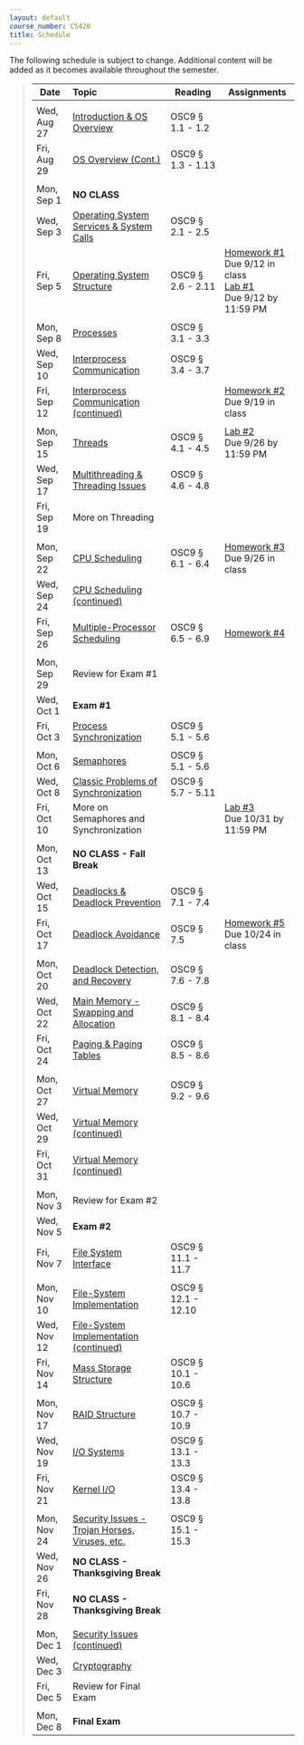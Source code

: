 ```yaml
---
layout: default
course_number: CS420
title: Schedule
---
```


The following schedule is subject to change.
Additional content will be added as it becomes available throughout the semester.


>| **Date**       |  **Topic**                                                                                        |  **Reading**          |  **Assignments**      |
>| ---------------|:--------------------------------------------------------------------------------------------------|-----------------------|-----------------------|
>|||||
>| Wed, Aug 27    |  [Introduction & OS Overview](lectures/lecture1+2_introduction_and_os_architecture.pdf)           |  OSC9 § 1.1 - 1.2     |                       |
>| Fri, Aug 29    |  [OS Overview (Cont.)](lectures/lecture1+2_introduction_and_os_architecture.pdf)                  |  OSC9 § 1.3 - 1.13    |                       |
>|||||
>| Mon, Sep 1     |  **NO CLASS**                                                                                     |                       |                       | <!-- In 2016, homework #1 goes HERE! -->
>| Wed, Sep 3     |  [Operating System Services & System Calls](lectures/lecture3_services_and_system_calls.pdf)      |  OSC9 § 2.1 - 2.5     |                       |
>| Fri, Sep 5     |  [Operating System Structure](lectures/lecture4_operating_system_structure.pdf)                   |  OSC9 § 2.6 - 2.11    | [Homework #1](homework/Homework_Assignment_1.txt) <br> Due 9/12 in class <br>[Lab #1](labs/lab01.html) <br> Due 9/12 by 11:59 PM    |  <!-- lab01 -->
>|||||
>| Mon, Sep 8     |  [Processes](lectures/lecture5_processes.pdf)                                                     |  OSC9 § 3.1 - 3.3     |                       | <!-- In 2016, homework #2 goes HERE! -->
>| Wed, Sep 10    |  [Interprocess Communication](lectures/lecture6a_interprocess_communication.pdf)                  |  OSC9 § 3.4 - 3.7     |                       |
>| Fri, Sep 12    |  [Interprocess Communication (continued)](lectures/lecture6b_client_server_communication.pdf)     |                       | [Homework #2](homework/Homework_Assignment_2.txt) <br> Due 9/19 in class |  <!-- lab02 -->
>|||||
>| Mon, Sep 15    |  [Threads](lectures/lecture7_threads.pdf)                                                         |  OSC9 § 4.1 - 4.5     | [Lab #2](labs/lab02.html) <br> Due 9/26 by 11:59 PM | <!-- In 2016, homework #3 goes HERE! -->
>| Wed, Sep 17    |  [Multithreading & Threading Issues](lectures/lecture8_threading_issues.pdf)                      |  OSC9 § 4.6 - 4.8     |                       |
>| Fri, Sep 19    |  More on Threading                                                                                |                       |                       |
>|||||
>| Mon, Sep 22    |  [CPU Scheduling](lectures/lecture9_cpu_scheduling.pdf)                                           |  OSC9 § 6.1 - 6.4     | [Homework #3](homework/Homework_Assignment_3.txt) <br> Due 9/26 in class |
>| Wed, Sep 24    |  [CPU Scheduling (continued)](lectures/lecture9_cpu_scheduling.pdf)                               |                       |                       |
>| Fri, Sep 26    |  [Multiple-Processor Scheduling](lectures/lecture10_multiprocessor_scheduling.pdf)                |  OSC9 § 6.5 - 6.9     | [Homework #4](homework/Homework_Assignment_4.txt) |  <!-- homework4 -->
>|||||
>| Mon, Sep 29    |  Review for Exam #1                                                                               |                       |                       |
>| Wed, Oct 1     |  **Exam #1**                                                                                      |                       |                       |
>| Fri, Oct 3     |  [Process Synchronization](lectures/lecture11_process_synchronization.pdf)                        |  OSC9 § 5.1 - 5.6     |                       |
>|||||
>| Mon, Oct 6     |  [Semaphores](lectures/lecture11_process_synchronization.pdf)                                     |  OSC9 § 5.1 - 5.6     |                       |  
>| Wed, Oct 8     |  [Classic Problems of Synchronization](lectures/lecture12_classic_synchronization_problems.pdf)   |  OSC9 § 5.7 - 5.11    |                       |
>| Fri, Oct 10    |  More on Semaphores and Synchronization                                                           |                       | [Lab #3](labs/lab03.html) <br> Due 10/31 by 11:59 PM  |  <!-- lab03 -->
>|||||
>| Mon, Oct 13    |  **NO CLASS - Fall Break**                                                                        |                       |                       |
>| Wed, Oct 15    |  [Deadlocks & Deadlock Prevention](lectures/lecture13+14+15_deadlock.pdf)                         |  OSC9 § 7.1 - 7.4     |                       |
>| Fri, Oct 17    |  [Deadlock Avoidance](lectures/lecture13+14+15_deadlock.pdf)                                      |  OSC9 § 7.5           | [Homework #5](homework/Homework_Assignment_5.txt) <br> Due 10/24 in class |  <!-- homework5 -->
>|||||
>| Mon, Oct 20    |  [Deadlock Detection, and Recovery](lectures/lecture13+14+15_deadlock.pdf)                        |  OSC9 § 7.6 - 7.8     |                       |
>| Wed, Oct 22    |  [Main Memory - Swapping and Allocation](lectures/lecture16_main_memory.pdf)                      |  OSC9 § 8.1 - 8.4     |                       |
>| Fri, Oct 24    |  [Paging & Paging Tables](lectures/lecture17_paging_and_page_tables.pdf)                          |  OSC9 § 8.5 - 8.6     |                       |  <!-- homework6 -->
>|||||
>| Mon, Oct 27    |  [Virtual Memory](lectures/lecture18_virtual_memory.pdf)                                          |  OSC9 § 9.2 - 9.6     |                       |
>| Wed, Oct 29    |  [Virtual Memory (continued)](lectures/lecture18_virtual_memory.pdf)                              |                       |                       |
>| Fri, Oct 31    |  [Virtual Memory (continued)](lectures/lecture18_virtual_memory.pdf)                              |                       |                       |  <!-- lab04, homework7 -->
>|||||
>| Mon, Nov 3     |  Review for Exam #2                                                                               |                       |                       |
>| Wed, Nov 5     |  **Exam #2**                                                                                      |                       |                       |
>| Fri, Nov 7     |  [File System Interface](lectures/lecture19+20_file_system_interface.pdf)                         |  OSC9 § 11.1 - 11.7   |                       |
>|||||
>| Mon, Nov 10    |  [File-System Implementation](lectures/lecture20+21_file_system_implementation.pdf)               |  OSC9 § 12.1 - 12.10  |                       |
>| Wed, Nov 12    |  [File-System Implementation (continued)](lectures/lecture20+21_file_system_implementation.pdf)   |                       |                       |
>| Fri, Nov 14    |  [Mass Storage Structure](lectures/lecture22_mass_storage_structure.pdf)                          |  OSC9 § 10.1 - 10.6   |                       |  
>|||||
>| Mon, Nov 17    |  [RAID Structure](lectures/lecture23_RAID.pdf)                                                    |  OSC9 § 10.7 - 10.9   |                       |
>| Wed, Nov 19    |  [I/O Systems](lectures/lecture24_io_systems.pdf)                                                 |  OSC9 § 13.1 - 13.3   |                       |
>| Fri, Nov 21    |  [Kernel I/O](lectures/lecture25_kernel_io.pdf)                                                   |  OSC9 § 13.4 - 13.8   |                       |  <!-- homework8 -->
>|||||
>| Mon, Nov 24    |  [Security Issues - Trojan Horses, Viruses, etc.](lectures/lecture26_security_issues.pdf)         |  OSC9 § 15.1 - 15.3   |                       |
>| Wed, Nov 26    |  **NO CLASS - Thanksgiving Break**                                                                |                       |                       |
>| Fri, Nov 28    |  **NO CLASS - Thanksgiving Break**                                                                |                       |                       |
>||||| 
>| Mon, Dec 1     |  [Security Issues (continued)](lectures/lecture26_security_issues.pdf)                            |                       |                       |
>| Wed, Dec 3     |  [Cryptography](lectures/lecture27_cryptography.pdf)                                              |                       |                       |
>| Fri, Dec 5     |  Review for Final Exam                                                                            |                       |                       |
>|||||
>| Mon, Dec 8     |  **Final Exam**                                                                                   |                       |                       |


<!-- vim:set wrap: ­-->
<!-- vim:set linebreak: -->
<!-- vim:set nolist: -->
